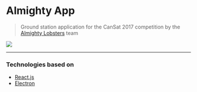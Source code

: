 # Almighty App
> Ground station application for the CanSat 2017 competition by the [Almighty Lobsters](http://almighty.lobsters.tech) team

<a href="https://zenhub.com"><img src="https://raw.githubusercontent.com/ZenHubIO/support/master/zenhub-badge.png"></a>

---

### Technologies based on
- [React.js]()
- [Electron]()